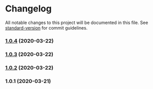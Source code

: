 # Changelog

All notable changes to this project will be documented in this file. See [standard-version](https://github.com/conventional-changelog/standard-version) for commit guidelines.

### [1.0.4](https://github.com/pirony/particles.js-es/compare/v1.0.3...v1.0.4) (2020-03-22)

### [1.0.3](https://github.com/pirony/particles.js-es/compare/v1.0.2...v1.0.3) (2020-03-22)

### [1.0.2](https://github.com/pirony/particles.js-es/compare/v1.0.1...v1.0.2) (2020-03-22)

### 1.0.1 (2020-03-21)
